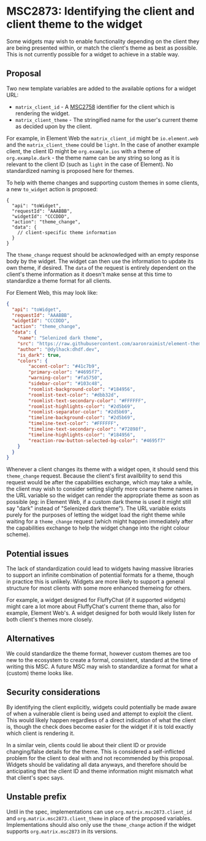 # MSC2873: Identifying the client and client theme to the widget

Some widgets may wish to enable functionality depending on the client they are being presented
within, or match the client's theme as best as possible. This is not currently possible for a
widget to achieve in a stable way.

## Proposal

Two new template variables are added to the available options for a widget URL:

* `matrix_client_id` - A [MSC2758](https://github.com/matrix-org/matrix-doc/pull/2758) identifier
  for the client which is rendering the widget.
* `matrix_client_theme` - The stringified name for the user's current theme as decided upon by
  the client.

For example, in Element Web the `matrix_client_id` might be `io.element.web` and the
`matrix_client_theme` could be `light`. In the case of another example client, the client ID might
be `org.example.ios` with a theme of `org.example.dark` - the theme name can be any string so long
as it is relevant to the client ID (such as `light` in the case of Element). No standardized naming
is proposed here for themes.

To help with theme changes and supporting custom themes in some clients, a new `to_widget` action
is proposed:

```json5
{
  "api": "toWidget",
  "requestId": "AAABBB",
  "widgetId": "CCCDDD",
  "action": "theme_change",
  "data": {
    // client-specific theme information
  }
}
```

The `theme_change` request should be acknowledged with an empty response body by the widget. The
widget can then use the information to update its own theme, if desired. The `data` of the request
is entirely dependent on the client's theme information as it doesn't make sense at this time to
standardize a theme format for all clients.

For Element Web, this may look like:

```json
{
  "api": "toWidget",
  "requestId": "AAABBB",
  "widgetId": "CCCDDD",
  "action": "theme_change",
  "data": {
    "name": "Selenized dark theme",
    "src": "https://raw.githubusercontent.com/aaronraimist/element-themes/master/Selenized/Selenized%20Dark/Selenized%20Dark.json",
    "author": "@dylhack:dhdf.dev",
    "is_dark": true,
    "colors": {
        "accent-color": "#41c7b9",
        "primary-color": "#4695f7",
        "warning-color": "#fa5750",
        "sidebar-color": "#103c48",
        "roomlist-background-color": "#184956",
        "roomlist-text-color": "#dbb32d",
        "roomlist-text-secondary-color": "#FFFFFF",
        "roomlist-highlights-color": "#2d5b69",
        "roomlist-separator-color": "#2d5b69",
        "timeline-background-color": "#2d5b69",
        "timeline-text-color": "#FFFFFF",
        "timeline-text-secondary-color": "#72898f",
        "timeline-highlights-color": "#184956",
        "reaction-row-button-selected-bg-color": "#4695f7"
    }
  }
}
```

Whenever a client changes its theme with a widget open, it should send this `theme_change` request.
Because the client's first availbility to send this request would be after the capabilities
exchange, which may take a while, the client may wish to consider setting slightly more coarse theme
names in the URL variable so the widget can render the appropriate theme as soon as possible (eg:
in Element Web, if a custom dark theme is used it might still say "dark" instead of "Selenized dark
theme"). The URL variable exists purely for the purposes of letting the widget load the right theme
while waiting for a `theme_change` request (which might happen immediately after the capabilities
exchange to help the widget change into the right colour scheme).

## Potential issues

The lack of standardization could lead to widgets having massive libraries to support an infinite
combination of potential formats for a theme, though in practice this is unlikely. Widgets are more
likely to support a general structure for most clients with some more enhanced themeing for others.

For example, a widget designed for FluffyChat (if it supported widgets) might care a lot more about
FluffyChat's current theme than, also for example, Element Web's. A widget designed for both would
likely listen for both client's themes more closely.

## Alternatives

We could standardize the theme format, however custom themes are too new to the ecosystem to create
a formal, consistent, standard at the time of writing this MSC. A future MSC may wish to standardize
a format for what a (custom) theme looks like.

## Security considerations

By identifying the client explicitly, widgets could potentially be made aware of when a vulnerable
client is being used and attempt to exploit the client. This would likely happen regardless of a
direct indication of what the client is, though the check does become easier for the widget if it
is told exactly which client is rendering it.

In a similar vein, clients could lie about their client ID or provide changing/false details for
the theme. This is considered a self-inflicted problem for the client to deal with and not
recommended by this proposal. Widgets should be validating all data anyways, and therefore should
be anticipating that the client ID and theme information might mismatch what that client's spec
says.

## Unstable prefix

Until in the spec, implementations can use `org.matrix.msc2873.client_id` and
`org.matrix.msc2873.client_theme` in place of the proposed variables. Implementations should also
only use the `theme_change` action if the widget supports `org.matrix.msc2873` in its versions.
